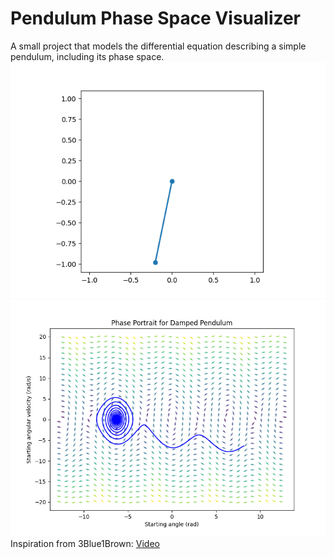 # Pendulum Phase Space Visualizer
A small project that models the differential equation describing a simple pendulum, including its phase space.
![Pendulum Visual](pendulum.png)
![Phase Portrait](portrait.png)
<br>Inspiration from 3Blue1Brown: [Video](https://www.youtube.com/watch?v=p_di4Zn4wz4&list=PLZHQObOWTQDNPOjrT6KVlfJuKtYTftqH6&index=1)
